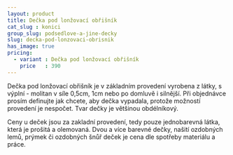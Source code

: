 ```yaml
---
layout: product
title: Dečka pod lonžovací obřišník
cat_slug : konici
group_slug: podsedlove-a-jine-decky
slug: decka-pod-lonzovaci-obrisnik
has_image: true
pricing:
  - variant : Dečka pod lonžovací obřišník
    price   : 390
---
```


Dečka pod lonžovací obřišník je v základním provedení vyrobena z látky, s výplní - molitan v síle 0,5cm, 1cm nebo po domluvě i silnější.
Při objednávce prosím definujte jak chcete, aby dečka vypadala, protože možností provedení je nespočet.
Tvar dečky je většinou obdélníkový.

Ceny u deček jsou za zakladní provedení, tedy pouze jednobarevná látka, která je prošitá a olemovaná.
Dvou a více barevné dečky, našití ozdobných lemů, prýmek či ozdobných šnůř deček je cena dle spotřeby materiálu a práce.

